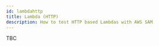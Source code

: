 ```yaml
---
id: lambdahttp
title: Lambda (HTTP)
description: How to test HTTP based Lambdas with AWS SAM
---
```


TBC

